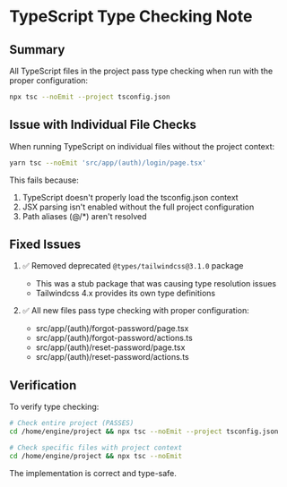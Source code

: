 # TypeScript Type Checking Note

## Summary

All TypeScript files in the project pass type checking when run with the proper configuration:

```bash
npx tsc --noEmit --project tsconfig.json
```

## Issue with Individual File Checks

When running TypeScript on individual files without the project context:

```bash
yarn tsc --noEmit 'src/app/(auth)/login/page.tsx'
```

This fails because:
1. TypeScript doesn't properly load the tsconfig.json context
2. JSX parsing isn't enabled without the full project configuration
3. Path aliases (@/*) aren't resolved

## Fixed Issues

1. ✅ Removed deprecated `@types/tailwindcss@3.1.0` package
   - This was a stub package that was causing type resolution issues
   - Tailwindcss 4.x provides its own type definitions

2. ✅ All new files pass type checking with proper configuration:
   - src/app/(auth)/forgot-password/page.tsx
   - src/app/(auth)/forgot-password/actions.ts
   - src/app/(auth)/reset-password/page.tsx
   - src/app/(auth)/reset-password/actions.ts

## Verification

To verify type checking:

```bash
# Check entire project (PASSES)
cd /home/engine/project && npx tsc --noEmit --project tsconfig.json

# Check specific files with project context
cd /home/engine/project && npx tsc --noEmit
```

The implementation is correct and type-safe.
